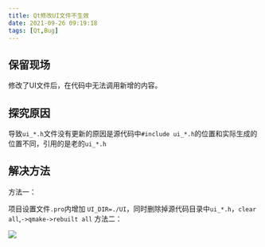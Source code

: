 ```yaml
---
title: Qt修改UI文件不生效
date: 2021-09-26 09:19:18
tags: [Qt,Bug]
---
```

## 保留现场

修改了UI文件后，在代码中无法调用新增的内容。

## 探究原因

导致`ui_*.h`文件没有更新的原因是源代码中`#include ui_*.h`的位置和实际生成的位置不同，引用的是老的`ui_*.h`

## 解决方法

方法一：

项目设置文件`.pro`内增加 `UI_DIR=./UI`，同时删除掉源代码目录中`ui_*.h`，`clear all`,`->qmake->rebuilt all`
方法二：

![](https://picbed-1311007548.cos.ap-shanghai.myqcloud.com/markdown_picbed/img/20210926105252.png)

